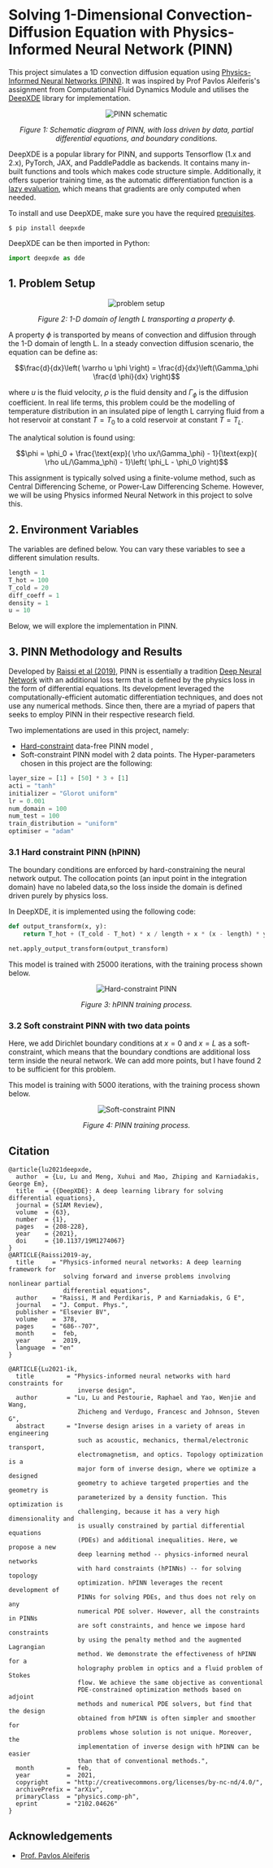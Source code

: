 
# Solving 1-Dimensional Convection-Diffusion Equation with Physics-Informed Neural Network (PINN)

This project simulates a 1D convection diffusion equation using [Physics-Informed Neural Networks (PINN)](https://www.sciencedirect.com/science/article/abs/pii/S0021999118307125). It was inspired by Prof Pavlos Aleiferis's assignment from Computational Fluid Dynamics Module and utilises the [DeepXDE](https://github.com/lululxvi/deepxde?tab=readme-ov-file) library for implementation.

<p align="center">
  <img src="readme image\PINN_schematic.png" alt="PINN schematic">
</p>

<p align="center"><i>Figure 1: Schematic diagram of PINN, with loss driven by data, partial differential equations, and boundary conditions.</i></p>

DeepXDE is a popular library for PINN, and supports Tensorflow (1.x and 2.x), PyTorch, JAX, and PaddlePaddle as backends. It contains many in-built functions and tools which makes code structure simple. Additionally, it offers superior training time, as the automatic differentiation function is a [lazy evaluation](https://deepxde.readthedocs.io/en/latest/modules/deepxde.gradients.html#module-deepxde.gradients.gradients), which means that gradients are only computed when needed.

To install and use DeepXDE, make sure you have the required [prequisites](https://github.com/lululxvi/deepxde?tab=readme-ov-file).
```pip
$ pip install deepxde
```
DeepXDE can be then imported in Python:
```python
import deepxde as dde
```


## 1. Problem Setup
<p align="center">
  <img src="readme image/problem_setup.png" alt="problem setup">
</p>

<p align="center"><i>Figure 2: 1-D domain of length <i>L</i> transporting a property ϕ.</i></p>

A property $\phi$ is transported by means of convection and diffusion through the 1-D domain of length L. In a steady convection diffusion scenario, the equation can be define as:
```math
\frac{d}{dx}\left( \varrho u \phi \right) = \frac{d}{dx}\left(\Gamma_\phi \frac{d \phi}{dx} \right)
```
<!-- $$\frac{d}{dx}\left( \rho u \phi \right) = \frac{d}{dx}\left(\Gamma_\phi \frac{d \phi}{dx} \right)$$ -->
where _u_ is the fluid velocity, _&rho;_ is the fluid density and $\Gamma_\phi$ is the diffusion coefficient. In real life terms, this problem could be the modelling of temperature distribution in an insulated pipe of length L carrying fluid from a hot reservoir at constant $T = T_0$ to a cold reservoir at constant $T = T_L$. 

The analytical solution is found using:
```math
\phi = \phi_0 + \frac{\text{exp}( \rho ux/\Gamma_\phi) - 1}{\text{exp}( \rho uL/\Gamma_\phi) - 1}\left( \phi_L - \phi_0 \right)
```
<!-- $$\phi = \phi_0 + \frac{\text{exp}( \rho ux/\Gamma_\phi) - 1}{\text{exp}( \rho uL/\Gamma_\phi) - 1}\left( \phi_L - \phi_0 \right)$$ -->
This assignment is typically solved using a finite-volume method, such as Central Differencing Scheme, or Power-Law Differencing Scheme. However, we will be using Physics informed Neural Network in this project to solve this.
## 2. Environment Variables

The variables are defined below. You can vary these variables to see a different simulation results.

```python
length = 1
T_hot = 100
T_cold = 20
diff_coeff = 1
density = 1
u = 10
```
Below, we will explore the implementation in PINN.

## 3. PINN Methodology and Results
Developed by [Raissi et al (2019)](https://www.sciencedirect.com/science/article/abs/pii/S0021999118307125), PINN is essentially a tradition [Deep Neural Network](https://datascientest.com/en/deep-neural-network-what-is-it-and-how-is-it-working) with an additional loss term that is defined by the physics loss in the form of differential equations. Its development leveraged the computationally-efficient automatic differentiation techniques, and does not use any numerical methods. Since then, there are a myriad of papers that seeks to employ PINN in their respective research field.

Two implementations are used in this project, namely:
- [Hard-constraint](https://arxiv.org/abs/2102.04626) data-free PINN model ,
- Soft-constraint PINN model with 2 data points.
The Hyper-parameters chosen in this project are the following:
```python
layer_size = [1] + [50] * 3 + [1]
acti = "tanh"
initializer = "Glorot uniform"
lr = 0.001
num_domain = 100
num_test = 100
train_distribution = "uniform"
optimiser = "adam"
```
### 3.1 Hard constraint PINN (hPINN)
The boundary conditions are enforced by hard-constraining the neural network output. The collocation points (an input point in the integration domain) have no labeled data,so the loss inside the domain is defined driven purely by physics loss. 

In DeepXDE, it is implemented using the following code:
```python
def output_transform(x, y):
    return T_hot + (T_cold - T_hot) * x / length + x * (x - length) * y

net.apply_output_transform(output_transform)

```
This model is trained with 25000 iterations, with the training process shown below.
<!-- <figure style="text-align: center;">
  <img src="training_animation.gif" alt="Hard-constraint PINN" style="display: block; margin-left: auto; margin-right: auto;">
  <figcaption>Figure 1: hPINN training process.</figcaption>
</figure> -->
<p align="center">
  <img src="training_animation.gif" alt="Hard-constraint PINN" loop="infinite">
</p>

<p align="center"><i>Figure 3: hPINN training process.</i></p>

### 3.2 Soft constraint PINN with two data points
Here, we add Dirichlet boundary conditions at $x=0$ and $x=L$ as a soft-constraint, which means that the boundary condtions are additional loss term inside the neural network. We can add more points, but I have found 2 to be sufficient for this problem.

This model is training with 5000 iterations, with the training process shown below.
<!-- <figure style="text-align: center;">
  <img src="training_animation_obs.gif" alt="Soft-constraint PINN" style="display: block; margin-left: auto; margin-right: auto;">
  <figcaption>Figure 1: PINN training process.</figcaption>
</figure> -->
<p align="center">
  <img src="training_animation_obs.gif" alt="Soft-constraint PINN" loop="infinite">
</p>

<p align="center"><i>Figure 4: PINN training process.</i></p>

## Citation
```
@article{lu2021deepxde,
  author  = {Lu, Lu and Meng, Xuhui and Mao, Zhiping and Karniadakis, George Em},
  title   = {{DeepXDE}: A deep learning library for solving differential equations},
  journal = {SIAM Review},
  volume  = {63},
  number  = {1},
  pages   = {208-228},
  year    = {2021},
  doi     = {10.1137/19M1274067}
}
@ARTICLE{Raissi2019-ay,
  title     = "Physics-informed neural networks: A deep learning framework for
               solving forward and inverse problems involving nonlinear partial
               differential equations",
  author    = "Raissi, M and Perdikaris, P and Karniadakis, G E",
  journal   = "J. Comput. Phys.",
  publisher = "Elsevier BV",
  volume    =  378,
  pages     = "686--707",
  month     =  feb,
  year      =  2019,
  language  = "en"
}

@ARTICLE{Lu2021-ik,
  title         = "Physics-informed neural networks with hard constraints for
                   inverse design",
  author        = "Lu, Lu and Pestourie, Raphael and Yao, Wenjie and Wang,
                   Zhicheng and Verdugo, Francesc and Johnson, Steven G",
  abstract      = "Inverse design arises in a variety of areas in engineering
                   such as acoustic, mechanics, thermal/electronic transport,
                   electromagnetism, and optics. Topology optimization is a
                   major form of inverse design, where we optimize a designed
                   geometry to achieve targeted properties and the geometry is
                   parameterized by a density function. This optimization is
                   challenging, because it has a very high dimensionality and
                   is usually constrained by partial differential equations
                   (PDEs) and additional inequalities. Here, we propose a new
                   deep learning method -- physics-informed neural networks
                   with hard constraints (hPINNs) -- for solving topology
                   optimization. hPINN leverages the recent development of
                   PINNs for solving PDEs, and thus does not rely on any
                   numerical PDE solver. However, all the constraints in PINNs
                   are soft constraints, and hence we impose hard constraints
                   by using the penalty method and the augmented Lagrangian
                   method. We demonstrate the effectiveness of hPINN for a
                   holography problem in optics and a fluid problem of Stokes
                   flow. We achieve the same objective as conventional
                   PDE-constrained optimization methods based on adjoint
                   methods and numerical PDE solvers, but find that the design
                   obtained from hPINN is often simpler and smoother for
                   problems whose solution is not unique. Moreover, the
                   implementation of inverse design with hPINN can be easier
                   than that of conventional methods.",
  month         =  feb,
  year          =  2021,
  copyright     = "http://creativecommons.org/licenses/by-nc-nd/4.0/",
  archivePrefix = "arXiv",
  primaryClass  = "physics.comp-ph",
  eprint        = "2102.04626"
}

```


## Acknowledgements

 - [Prof. Pavlos  Aleiferis](https://profiles.imperial.ac.uk/p.aleiferis)

